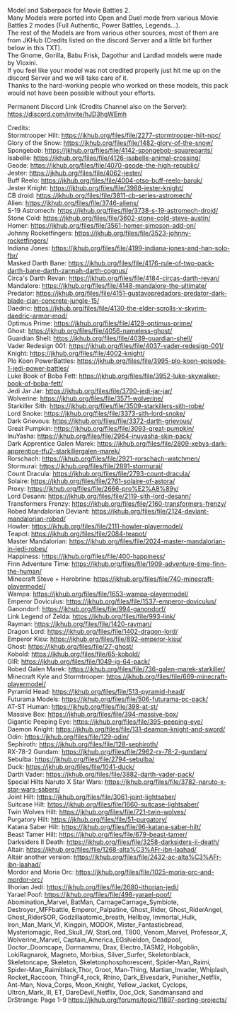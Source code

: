 Model and Saberpack for Movie Battles 2.<br />
Many Models were ported into Open and Duel mode from various Movie Battles 2 modes (Full Authentic, Power Battles, Legends...).<br />
The rest of the Models are from various other sources, most of them are from JKHub (Credits listed on the discord Server and a little bit further below in this TXT).<br /> 
The Gnome, Gorilla, Babu Frisk, Dagothur and Lardlad models were made by Vioxini.<br /> 
If you feel like your model was not credited properly just hit me up on the discord Server and we will take care of it.<br />
Thanks to the hard-working people who worked on these models, this pack would not have been possible without your efforts.

Permanent Discord Link (Credits Channel also on the Server): https://discord.com/invite/hJD3hgWEmh

Credits:<br />
Stormtrooper Hilt: https://jkhub.org/files/file/2277-stormtrooper-hilt-npc/<br />
Glory of the Snow: https://jkhub.org/files/file/1482-glory-of-the-snow/<br />
Spongebob: https://jkhub.org/files/file/4142-spongebob-squarepants/<br />
Isabelle: https://jkhub.org/files/file/4126-isabelle-animal-crossing/<br />
Geode: https://jkhub.org/files/file/4070-geode-the-high-republic/<br />
Jester: https://jkhub.org/files/file/4062-jester/<br />
Buff Reelo: https://jkhub.org/files/file/4004-otso-buff-reelo-baruk/<br />
Jester Knight: https://jkhub.org/files/file/3988-jester-knight/<br />
CB droid: https://jkhub.org/files/file/3811-cb-series-astromech/<br />
Alien: https://jkhub.org/files/file/3746-aliens/<br />
S-19 Astromech: https://jkhub.org/files/file/3738-s-19-astromech-droid/<br />
Stone Cold: https://jkhub.org/files/file/3602-stone-cold-steve-austin/<br />
Homer: https://jkhub.org/files/file/3561-homer-simpson-add-on/<br />
Johnny Rocketfingers: https://jkhub.org/files/file/3523-johnny-rocketfingers/<br />
Indiana Jones: https://jkhub.org/files/file/4199-indiana-jones-and-han-solo-fbr/<br />
Masked Darth Bane: https://jkhub.org/files/file/4176-rule-of-two-pack-darth-bane-darth-zannah-darth-cognus/<br />
Circa's Darth Revan: https://jkhub.org/files/file/4184-circas-darth-revan/<br />
Mandalore: https://jkhub.org/files/file/4148-mandalore-the-ultimate/<br />
Predator: https://jkhub.org/files/file/4151-gustavopredadors-predator-dark-blade-clan-concrete-jungle-15/<br />
Daedric: https://jkhub.org/files/file/4130-the-elder-scrolls-v-skyrim-daedric-armor-mod/<br />
Optimus Prime: https://jkhub.org/files/file/4129-optimus-prime/<br />
Ghost: https://jkhub.org/files/file/4056-nameless-ghost/<br />
Guardian Shell: https://jkhub.org/files/file/4039-guardian-shell/<br />
Vader Redesign 001: https://jkhub.org/files/file/4037-vader-redesign-001/<br />
Knight: https://jkhub.org/files/file/4002-knight/<br />
Plo Koon PowerBattles: https://jkhub.org/files/file/3995-plo-koon-episode-1-jedi-power-battles/<br />
Luke Book of Boba Fett: https://jkhub.org/files/file/3952-luke-skywalker-book-of-boba-fett/<br />
Jedi Jar Jar: https://jkhub.org/files/file/3790-jedi-jar-jar/<br />
Wolverine: https://jkhub.org/files/file/3571-wolverine/<br />
Starkiller Sith: https://jkhub.org/files/file/3509-starkillers-sith-robe/<br />
Lord Snoke: https://jkhub.org/files/file/3373-sith-lord-snoke/<br />
Dark Grievous: https://jkhub.org/files/file/3372-darth-grievous/<br />
Great Pumpkin: https://jkhub.org/files/file/3093-great-pumpkin/<br />
InuYasha: https://jkhub.org/files/file/2964-inuyasha-skin-pack/<br />
Dark Apprentice Galen Marek: https://jkhub.org/files/file/2809-xebys-dark-apprentice-tfu2-starkillergalen-marek/<br />
Rorschach: https://jkhub.org/files/file/2921-rorschach-watchmen/<br />
Stormurai: https://jkhub.org/files/file/2891-stormurai/<br />
Count Dracula: https://jkhub.org/files/file/2793-count-dracula/<br />
Solaire: https://jkhub.org/files/file/2761-solaire-of-astora/<br />
Proxy: https://jkhub.org/files/file/2666-pro%E2%A8%89y/<br />
Lord Desann: https://jkhub.org/files/file/2119-sith-lord-desann/<br />
Transformers Frenzy: https://jkhub.org/files/file/2160-transformers-frenzy/<br />
Robed Mandalorian Deviant: https://jkhub.org/files/file/2124-deviant-mandalorian-robed/<br />
Howler: https://jkhub.org/files/file/2111-howler-playermodel/<br />
Teapot: https://jkhub.org/files/file/2084-teapot/<br />
Master Mandalorian: https://jkhub.org/files/file/2024-master-mandalorian-in-jedi-robes/<br />
Happiness: https://jkhub.org/files/file/400-happiness/<br />
Finn Adventure Time: https://jkhub.org/files/file/1909-adventure-time-finn-the-human/<br />
Minecraft Steve + Herobrine: https://jkhub.org/files/file/740-minecraft-playermodel/<br />
Wampa: https://jkhub.org/files/file/1653-wampa-playermodel/<br />
Emperor Doviculus: https://jkhub.org/files/file/1537-emperor-doviculus/<br />
Ganondorf: https://jkhub.org/files/file/994-ganondorf/<br />
Link Legend of Zelda: https://jkhub.org/files/file/993-link/<br />
Rayman: https://jkhub.org/files/file/1420-rayman/<br />
Dragon Lord: https://jkhub.org/files/file/1402-dragon-lord/<br />
Emperor Kisu: https://jkhub.org/files/file/892-emperor-kisu/<br />
Ghost: https://jkhub.org/files/file/27-ghost/<br />
Kobold: https://jkhub.org/files/file/65-kobold/<br />
GIR: https://jkhub.org/files/file/1049-ig-64-pack/<br />
Robed Galen Marek: https://jkhub.org/files/file/736-galen-marek-starkiller/<br />
Minecraft Kyle and Stormtrooper: https://jkhub.org/files/file/669-minecraft-playermodel/<br />
Pyramid Head: https://jkhub.org/files/file/513-pyramid-head/<br />
Futurama Models: https://jkhub.org/files/file/506-futurama-pc-pack/<br />
AT-ST Human: https://jkhub.org/files/file/398-at-st/<br />
Massive Box: https://jkhub.org/files/file/394-massive-box/<br />
Gigantic Peeping Eye: https://jkhub.org/files/file/395-peeping-eye/<br />
Daemon Knight: https://jkhub.org/files/file/131-deamon-knight-and-sword/<br />
Odin: https://jkhub.org/files/file/129-odin/<br />
Sephiroth: https://jkhub.org/files/file/128-sephiroth/<br />
RX-78-2 Gundam: https://jkhub.org/files/file/2962-rx-78-2-gundam/<br />
Sebulba: https://jkhub.org/files/file/2794-sebulba/<br />
Duck: https://jkhub.org/files/file/1041-duck/<br />
Darth Vader: https://jkhub.org/files/file/3882-darth-vader-pack/<br />
Special Hilts Naruto X Star Wars: https://jkhub.org/files/file/3782-naruto-x-star-wars-sabers/<br />
Joint Hilt: https://jkhub.org/files/file/3061-joint-lightsaber/<br />
Suitcase Hilt: https://jkhub.org/files/file/1660-suitcase-lightsaber/<br />
Twin Wolves Hilt: https://jkhub.org/files/file/721-twin-wolves/<br />
Purgatory Hilt: https://jkhub.org/files/file/51-purgatory/<br />
Katana Saber Hilt: https://jkhub.org/files/file/96-katana-saber-hilt/<br />
Beast Tamer Hilt: https://jkhub.org/files/file/679-beast-tamer/<br />
Darksiders II Death: https://jkhub.org/files/file/3258-darksiders-ii-death/<br />
Altair: https://jkhub.org/files/file/1268-alta%C3%AFr-ibn-laahad/<br />
Altair another version: https://jkhub.org/files/file/2432-ac-alta%C3%AFr-ibn-laahad/<br />
Mordor and Moria Orc: https://jkhub.org/files/file/1025-moria-orc-and-mordor-orc/<br />
Ilhorian Jedi: https://jkhub.org/files/file/2680-ithorian-jedi/<br />
Yarael Poof: https://jkhub.org/files/file/498-yarael-poof/<br />
Abomination_Marvel, BatMan, CarnageCarnage_Symbiote, Destroyer_MFFbattle, Emperor_Palpatine, Ghost_Rider, Ghost_RiderAngel, Ghost_RiderSOR, Godzillaatomic_breath, Hellboy, Immortal_Hulk, Iron_Man_Mark_VI, Kingpin, MODOK, Mister_Fantasticbread, Mysteriomagic, Red_Skull_IW, StarLord, T800, Venom_Marvel, Professor_X, Wolverine_Marvel, Captain_America_EGshieldon, Deadpool, Doctor_Doomcape, Dormammu, Drax, Electro_TASM2, Hobgoblin, LokiRagnarok, Magneto, Morbius, Silver_Surfer, Skeletonblack, Skeletoncape, Skeleton, Skeletonphosphorescent, Spider-Man_Raimi, Spider-Man_Raimiblack,Thor, Groot, Man-Thing, Martian_Invader, Whiplash, Rocket_Raccoon, ThingF4_rock, Rhino, Dark_Elvesdark, Punisher_Netflix, Ant-Man, Nova_Corps, Moon_Knight, Yellow_Jacket, Cyclops, Ultron_Mark_III, ET, DareDevil_Netflix, Doc_Ock, Sandmansand and DrStrange: Page 1-9 https://jkhub.org/forums/topic/11897-porting-projects/
